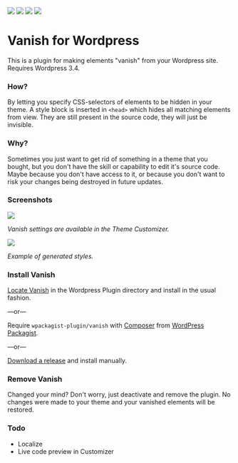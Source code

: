 ![](https://img.shields.io/wordpress/v/vanish.svg)
![](https://img.shields.io/wordpress/plugin/v/vanish.svg)
![](https://img.shields.io/wordpress/plugin/r/vanish.svg)
![](https://img.shields.io/wordpress/plugin/dt/vanish.svg)

# Vanish for Wordpress

This is a plugin for making elements "vanish" from your Wordpress site. Requires Wordpress 3.4.

### How?

By letting you specify CSS-selectors of elements to be hidden in your theme. A style block is inserted in `<head>` which hides all matching elements from view. They are still present in the source code, they will just be invisible.

### Why?

Sometimes you just want to get rid of something in a theme that you bought, but you don't have the skill or capability to edit it's source code. Maybe because you don't have access to it, or because you don't want to risk your changes being destroyed in future updates.

### Screenshots

![](https://ps.w.org/vanish/assets/screenshot-1.png)

_Vanish settings are available in the Theme Customizer._

![](https://ps.w.org/vanish/assets/screenshot-2.png)

_Example of generated styles._

### Install Vanish

[Locate Vanish](https://wordpress.org/plugins/vanish/) in the Wordpress Plugin directory and install in the usual fashion.

—or—

Require `wpackagist-plugin/vanish` with [Composer](https://getcomposer.org/) from [WordPress Packagist](http://wpackagist.org/).

—or—

[Download a release](https://github.com/frebro/wp-vanish/releases) and install manually.

### Remove Vanish

Changed your mind? Don't worry, just deactivate and remove the plugin. No changes were made to your theme and your vanished elements will be restored.

### Todo

- Localize
- Live code preview in Customizer
